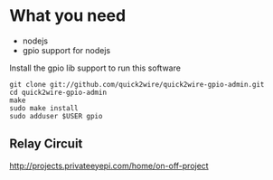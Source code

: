 # What you need

* nodejs
* gpio support for nodejs

Install the gpio lib support to run this software
```
git clone git://github.com/quick2wire/quick2wire-gpio-admin.git
cd quick2wire-gpio-admin
make
sudo make install
sudo adduser $USER gpio
```

## Relay Circuit

http://projects.privateeyepi.com/home/on-off-project

